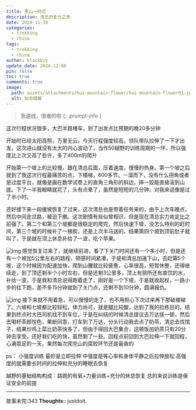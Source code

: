 ```yaml
---
title: 惠山一枝花
description: 清总的复仇之旅
date: 2024-11-30
categories:
  - trekking
  - china
tags:
  - trekking
  - china
auther: blackbzy
update_date: 2024-12-08
pin: false
toc: true
comments: true
image:
  path: assets/attachments/hui-mountain-flower/hui-mountain-flower01.jpg
  alt: 拟态螳螂
---
```



> 急速线，很难的啦
{: .prompt-info }

这次行程状况很多，大巴半路堵车，到了出发点比预期的晚20多分钟

开始时已经太阳高照，万里无云。今天行程强度较高，领队带队拉伸了一下才出发。这次进山就没有太大的内心波动了，当作50越野的训练周期的一环，所以强度比上次又高了些许，多了400m的爬升

开始第一个坡上的比较慢，跟在清总后面，压着速度，慢慢的热身。第一个坡之后就到了我这次行程最痛苦的点，下楼梯，600多节，一溜而下，没有什么拐角或者是过度平台，就像是画在数学试卷上的直角三角形的斜边，摔一跤能直接滚到山底。下了一半我眼睛就花了，头有点晕了，虽然是短短的几分钟，对我来说像是过了半小时。

还好接下来一段缓坡恢复了过来，这次清总也是带着任务来的，由于上次车晚点，然后中间走岔路，被迫下撤。这次剧情有些似曾相识，但是现在清总实力肯定比之前强了。第二个和第三个坡都是很稳定的爬完，然后快速下坡，没怎么特别的赶时间，第三个坡的时候补了一根胶，还是上次半马送的。结果第四个坡到顶前肚子就叫了，于是就在顶上休息补给了一波，吃个苹果。

![img](assets/attachments/light-spoke/light-spoke03.jpg)
感觉恢复过来了，就继续前进，看了下关门时间还有一个多小时，但是还有一个坡加5公里左右的路程，顿感时间紧凑，于是和清总加速下山，去赶第5个坡，这个时候因为配速加快，爬到山腰就比较疲惫，心率很高，短暂休整，还得继续走，到了顶还剩半个小时左右，但是还剩3公里多，顶上有厕所还有直饮的水，补给一波，于是我和清总说得跑着走了，刚好是一个下坡，于是就收起杖，一路小步的往下跑，差不多15分钟就到了关门点，还剩不到10分钟，圆满报仇。

![img](assets/attachments/light-spoke/light-spoke01.jpg)
接下来就不用着急，可以慢慢的走了，也不用担心下次过来再下那破楼梯了。六坡和七坡都比较轻松，体力尚可，就是腿比较酸，达到了我的拉练目的。结果到终点时大巴司机找不到车位，于是在纠结的时候清总提议去万达搓一顿，然后去喝杯茶颜悦色，果断同意，打车到了万达，分头行动我去点了奶茶，清总去找馆子，结果炒鸡上菜比奶茶快多了，但由于得回大巴集合，这顿饭加奶茶只有20分钟去享受，还好我们吃的快，虽然剩了一些。回程点前回到大巴拉伸一下就回程，心满意足的一天，果然每次爬完山的腐败环节还是最香的

ps：
小强度训练 最好是立即拉伸
中强度是等心率和身体平静之后拉伸放松
高强度的就需要长时间的拉伸和充分的睡眠去恢复

越野的基础结构构成：路跑的有氧+力量训练+充分的休息恢复
总的来说训练是保证安全的前提

---
故事未完:343
**Thoughts**:: justdoit.
